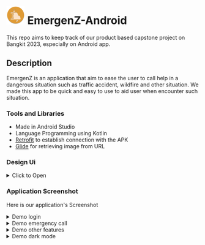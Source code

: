 # ![app icon](./app/src/main/res/mipmap-mdpi/ic_launcher_round.webp) EmergenZ-Android
This repo aims to keep track of our product based capstone project on Bangkit 2023, especially on Android app.
## Description
EmergenZ is an application that aim to ease the user to call help in a dangerous situation such as traffic accident, wildfire and other situation. We made this app to be quick and easy to use to aid user when encounter such situation.

### Tools and Libraries
- Made in Android Studio
- Language Programming using Kotlin
- [Retrofit](https://square.github.io/retrofit/) to establish connection with the APK
- [Glide](https://bumptech.github.io/glide/) for retrieving image from URL

### Design Ui
<details>
<summary>Click to Open</summary>
  
![Inital UX Design](https://github.com/EmergenZ-Team/EmergenZ-Android/assets/24861208/be96c8a2-088f-46b8-8d26-bb4d01105675)
  
![Screenshot of the App](https://github.com/EmergenZ-Team/EmergenZ-Android/assets/24861208/fbcddce2-8622-4be9-b16d-d216cb43b98f)  
 
</details>

### Application Screenshot
Here is our application's Screenshot
<details>
  <summary>Demo login</summary>
<p float="left">
  <img src="https://github.com/EmergenZ-Team/EmergenZ-Android/assets/93740880/eeb7798c-a4e5-485a-bc52-e5e2e973cc8b" width="24%" />
  <img src="https://github.com/EmergenZ-Team/EmergenZ-Android/assets/93740880/e69c90cd-e64c-4127-983a-75b4d80e4a5c" width="24%" /> 
  <img src="https://github.com/EmergenZ-Team/EmergenZ-Android/assets/93740880/16617c24-77bc-4afe-8031-14e5d28d1ab4" width="24%" />
  <img src="https://github.com/EmergenZ-Team/EmergenZ-Android/assets/93740880/771d5812-4007-4db6-85d8-0568bf767211" width="24%" />
</p>
</details>

<details>
  <summary>Demo emergency call</summary>
<p float="left">
  <img src="https://github.com/EmergenZ-Team/EmergenZ-Android/assets/93740880/6f69c18e-671a-481a-8f83-caf1f6ba7147" width="24%" />
  <img src="https://github.com/EmergenZ-Team/EmergenZ-Android/assets/93740880/b16fd07d-de7e-4d30-8603-27e8dbc52955" width="24%" /> 
  <img src="https://github.com/EmergenZ-Team/EmergenZ-Android/assets/93740880/52d4863c-cb90-459b-bcd1-b19438f9c476" width="24%" />
  <img src="https://github.com/EmergenZ-Team/EmergenZ-Android/assets/93740880/1d1b3690-f83c-49ed-a0d7-d2cec20b9a80" width="24%" />
</p>
</details>

<details>
  <summary>Demo other features</summary>
<p float="left">
  <img src="https://github.com/EmergenZ-Team/EmergenZ-Android/assets/93740880/5f3c2079-3e2d-4c51-b9be-0ef0e9d587e1" width="24%" />
  <img src="https://github.com/EmergenZ-Team/EmergenZ-Android/assets/93740880/9711e7b0-9428-49c7-9024-211abd7dfa18" width="24%" /> 
  <img src="https://github.com/EmergenZ-Team/EmergenZ-Android/assets/93740880/ccf17920-0ced-4109-9613-875dd9045d66" width="24%" />
  <img src="https://github.com/EmergenZ-Team/EmergenZ-Android/assets/93740880/62c74799-cfd9-4326-94e8-1e7147864790" width="24%" />
</p>
</details>


<details>
  <summary>Demo dark mode</summary>
<p float="left">
  <img src="https://github.com/EmergenZ-Team/EmergenZ-Android/assets/93740880/40409fea-ba4b-4ef4-bac8-a186ec99f166" width="24%" />
  <img src="https://github.com/EmergenZ-Team/EmergenZ-Android/assets/93740880/69028e41-a3a9-4fc0-8f28-8d164932d2bc" width="24%" /> 
  <img src="https://github.com/EmergenZ-Team/EmergenZ-Android/assets/93740880/8e1d7dd5-57d7-4dc5-8e67-27b1f2a9f662" width="24%" />
  <img src="https://github.com/EmergenZ-Team/EmergenZ-Android/assets/93740880/935d375a-0408-4518-a317-a921411ab7a5" width="24%" />
</p>
</details>

